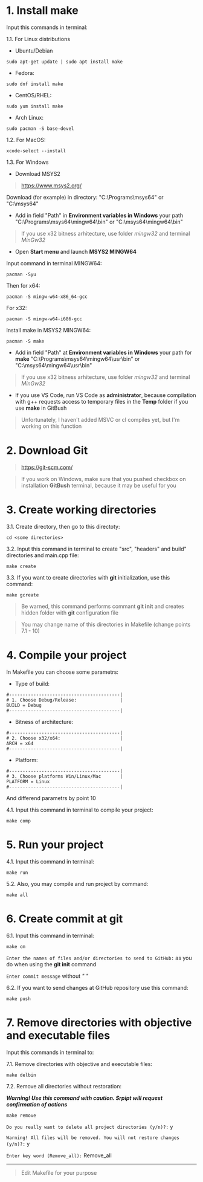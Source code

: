 # 1. Install make
Input this commands in terminal:

1.1. For Linux distributions

* Ubuntu/Debian 

```
sudo apt-get update | sudo apt install make
```

* Fedora:

```
sudo dnf install make
```

* CentOS/RHEL:

```
sudo yum install make
```

* Arch Linux:

```
sudo pacman -S base-devel

```

1.2. For MacOS:

```
xcode-select --install
```

1.3. For Windows

* Download MSYS2

>https://www.msys2.org/

Download (for example) in directory: "C:\Programs\msys64\" or "C:\msys64\"

* Add in field "Path" in **Environment variables in Windows** your path "C:\Programs\msys64\mingw64\bin" or "C:\msys64\mingw64\bin"

>If you use x32 bitness arhitecture, use folder *mingw32* and terminal *MinGw32*

* Open **Start menu** and launch **MSYS2 MINGW64**

Input command in terminal MINGW64:

```
pacman -Syu
```

Then for x64:

```
pacman -S mingw-w64-x86_64-gcc
```

For x32:

```
pacman -S mingw-w64-i686-gcc
```

Install make in MSYS2 MINGW64:

```
pacman -S make
```

* Add in field "Path" at **Environment variables in Windows** your path for **make** "C:\Programs\msys64\mingw64\usr\bin" or "C:\msys64\mingw64\usr\bin"

>If you use x32 bitness arhitecture, use folder *mingw32* and terminal *MinGw32*

* If you use VS Code, run VS Code as **administrator**, because compilation with g++ requests access to temporary files in the **Temp** folder if you use **make** in GitBush 

>Unfortunately, I haven't added MSVC or cl compiles yet, but I'm working on this function

# 2. Download Git

>https://git-scm.com/

>If you work on Windows, make sure that you pushed checkbox on installation **GitBush** terminal, because it may be useful for you 

# 3. Create working dirеctories
3.1. Create directory, then go to this directoty:

```
cd <some directories>
```

3.2. Input this command in terminal to create "src", "headers" and build" directories and main.cpp file:

```
make create
```

3.3. If you want to create directories with **git** initialization, use this command:

```
make gcreate
```

>Be warned, this command performs commant **git init** and creates hidden folder with **git** configuration file

>You may change name of this directories in Makefile (change points 7.1 - 10)

# 4. Compile your project
In Makefile you can choose some parametrs:

* Type of build:

```
#-----------------------------------------|
# 1. Choose Debug/Release:                |
BUILD = Debug
#-----------------------------------------|
```

* Bitness of architecture:

```
#-----------------------------------------|
# 2. Choose x32/x64:                      |
ARCH = x64
#-----------------------------------------|
```

* Platform:

```
#-----------------------------------------|
# 3. Choose platforms Win/Linux/Mac       |
PLATFORM = Linux
#-----------------------------------------|
```

And differend parametrs by point 10 

4.1. Input this command in terminal to compile your project:

```
make comp
```

# 5. Run your project
4.1. Input this command in terminal:

```
make run
```

5.2. Also, you may compile and run project by command:

```
make all
```

# 6. Create commit at git
6.1. Input this command in terminal:

```
make cm
```

`
Enter the names of files and/or directories to send to GitHub:
`
as you do when using the **git init** command

`
Enter commit message
`
without *" "*

6.2. If you want to send changes at GitHub repository use this command:

```
make push
```

# 7. Remove directories with objective and executable files
Input this commands in terminal to:

7.1. Remove directories with objective and executable files:

```
make delbin
```

7.2. Remove all directories without restoration:

***Warning! Use this command with caution. Srpipt will request confirmation of actions***

```
make remove
```

`
Do you really want to delete all project directories (y/n)?:
`
y

`
Warning! All files will be removed. You will not restore changes (y/n)?:
`
y

`
Enter key word (Remove_all):
`
Remove_all
____

>Edit Makefile for your purpose